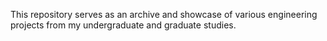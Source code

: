 This repository serves as an archive and showcase of various engineering projects from my undergraduate and graduate studies.

<!---
apawlica/apawlica is a ✨ special ✨ repository because its `README.md` (this file) appears on your GitHub profile.
You can click the Preview link to take a look at your changes.
--->

